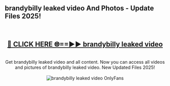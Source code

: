 <h2>brandybilly leaked video And Photos - Update Files 2025!</h2>
<br>
<div align="center">
<h2><a href="https://linkcuts.com/hfmhzwbr" rel="nofollow">🔴 CLICK HERE 🌐==►► brandybilly leaked video</a></h2>
<br>
Get brandybilly leaked video and all content. Now you can access all videos and pictures of brandybilly leaked video. New Updated Files 2025!
<br>
<br>
<a href="https://linkcuts.com/hfmhzwbr" rel="nofollow" data-target="animated-image.originalLink"><img src="https://i.ibb.co.com/WyWwxjT/player-gif2.gif" alt="brandybilly leaked video OnlyFans" style="max-width: 100%; display: inline-block;" data-target="animated-image.originalImage"></a>
</div>
<br>